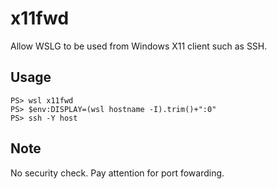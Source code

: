 # x11fwd
Allow WSLG to be used from Windows X11 client such as SSH.

## Usage
	PS> wsl x11fwd
	PS> $env:DISPLAY=(wsl hostname -I).trim()+":0"
	PS> ssh -Y host

## Note
No security check. Pay attention for port fowarding.
